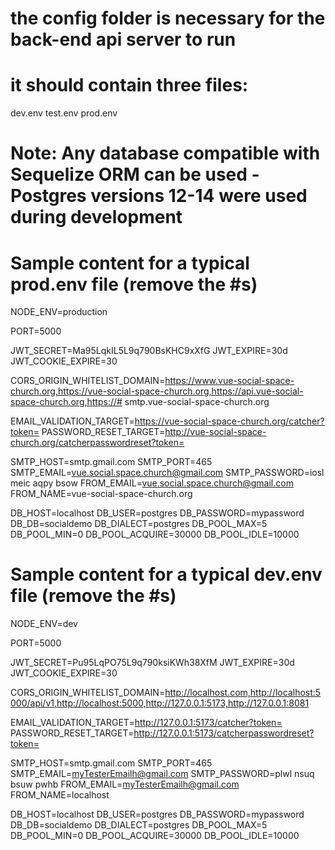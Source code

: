 # the config folder is necessary for the back-end api server to run
# it should contain three files:
dev.env
test.env
prod.env

# Note: Any database compatible with Sequelize ORM can be used - Postgres versions 12-14 were used during development

# Sample content for a typical prod.env file (remove the #s)

 NODE_ENV=production
 
 PORT=5000
 
 JWT_SECRET=Ma95LqkIL5L9q790BsKHC9xXfG
 JWT_EXPIRE=30d
 JWT_COOKIE_EXPIRE=30
 
 CORS_ORIGIN_WHITELIST_DOMAIN=https://www.vue-social-space-church.org,https://vue-social-space-church.org,https://api.vue-social-space-church.org,https://# smtp.vue-social-space-church.org
 
 EMAIL_VALIDATION_TARGET=https://vue-social-space-church.org/catcher?token=
 PASSWORD_RESET_TARGET=http://vue-social-space-church.org/catcherpasswordreset?token=
 
 SMTP_HOST=smtp.gmail.com
 SMTP_PORT=465
 SMTP_EMAIL=vue.social.space.church@gmail.com
 SMTP_PASSWORD=iosl meic aqpy bsow
 FROM_EMAIL=vue.social.space.church@gmail.com
 FROM_NAME=vue-social-space-church.org
 
 DB_HOST=localhost
 DB_USER=postgres
 DB_PASSWORD=mypassword
 DB_DB=socialdemo
 DB_DIALECT=postgres
 DB_POOL_MAX=5
 DB_POOL_MIN=0
 DB_POOL_ACQUIRE=30000
 DB_POOL_IDLE=10000



# Sample content for a typical dev.env file (remove the #s)
NODE_ENV=dev

PORT=5000

JWT_SECRET=Pu95LqPO75L9q790ksiKWh38XfM
JWT_EXPIRE=30d
JWT_COOKIE_EXPIRE=30

CORS_ORIGIN_WHITELIST_DOMAIN=http://localhost.com,http://localhost:5000/api/v1,http://localhost:5000,http://127.0.0.1:5173,http://127.0.0.1:8081

EMAIL_VALIDATION_TARGET=http://127.0.0.1:5173/catcher?token=
PASSWORD_RESET_TARGET=http://127.0.0.1:5173/catcherpasswordreset?token=

SMTP_HOST=smtp.gmail.com
SMTP_PORT=465
SMTP_EMAIL=myTesterEmailh@gmail.com
SMTP_PASSWORD=plwl nsuq bsuw pwhb
FROM_EMAIL=myTesterEmailh@gmail.com
FROM_NAME=localhost

DB_HOST=localhost
DB_USER=postgres
DB_PASSWORD=mypassword
DB_DB=socialdemo
DB_DIALECT=postgres
DB_POOL_MAX=5
DB_POOL_MIN=0
DB_POOL_ACQUIRE=30000
DB_POOL_IDLE=10000






